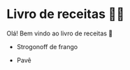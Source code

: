 # Livro de receitas :man_cook: 

Olá! Bem vindo ao livro de receitas :wave: 

- Strogonoff de frango

- Pavê
